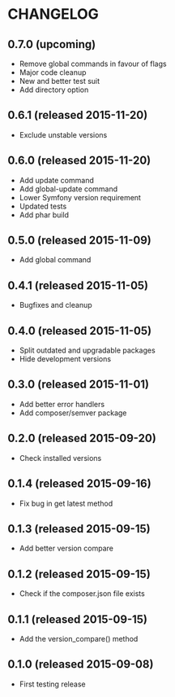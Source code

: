 # CHANGELOG

## 0.7.0 (upcoming)

- Remove global commands in favour of flags
- Major code cleanup
- New and better test suit 
- Add directory option

## 0.6.1 (released 2015-11-20)

- Exclude unstable versions

## 0.6.0 (released 2015-11-20)

- Add update command
- Add global-update command
- Lower Symfony version requirement
- Updated tests
- Add phar build

## 0.5.0 (released 2015-11-09)

- Add global command

## 0.4.1 (released 2015-11-05)

- Bugfixes and cleanup

## 0.4.0 (released 2015-11-05)

- Split outdated and upgradable packages
- Hide development versions

## 0.3.0 (released 2015-11-01)

- Add better error handlers
- Add composer/semver package

## 0.2.0 (released 2015-09-20)

- Check installed versions

## 0.1.4 (released 2015-09-16)

- Fix bug in get latest method

## 0.1.3 (released 2015-09-15)

- Add better version compare

## 0.1.2 (released 2015-09-15)

- Check if the composer.json file exists

## 0.1.1 (released 2015-09-15)

- Add the version_compare() method

## 0.1.0 (released 2015-09-08)

- First testing release
